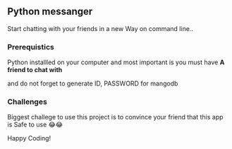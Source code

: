 ## Python messanger

Start chatting with your friends in a new Way on command line..

### Prerequistics

Python installled on your computer and most important is you must have **A friend to chat with** 

and do not forget to generate ID, PASSWORD for mangodb

### Challenges 
Biggest challege to use this project is to convince your friend that this app is Safe to use 😂😂



Happy Coding!
